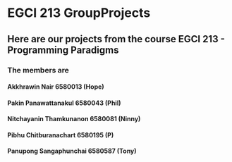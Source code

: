 # EGCI 213 GroupProjects
## Here are our projects from the course EGCI 213 - Programming Paradigms
### The members are
#### Akkhrawin Nair 6580013 (Hope)
#### Pakin Panawattanakul 6580043 (Phil)
#### Nitchayanin Thamkunanon 6580081 (Ninny)
#### Pibhu Chitburanachart 6580195 (P)
#### Panupong Sangaphunchai 6580587 (Tony)


